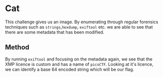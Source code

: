 # Cat
This challenge gives us an image. By enumerating through regular forensics techniques such as `strings`,`hexdump`, `exiftool` etc. we are able to see that there are some metadata that has been modified.   
## Method
By running `exiftool` and focusing on the metadata again, we see that the XMP licence is custom and has a name of `picoCTF`. Looking at it's licence, we can identify a base 64 encoded string which will be our flag.